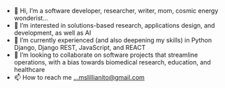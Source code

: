 - 👋 Hi, I’m a software developer, researcher, writer, mom, cosmic energy wonderist...
- 👀 I’m interested in solutions-based research, applications design, and development, as well as AI
- 🌱 I’m currently experienced (and also deepening my skills) in Python Django, Django REST, JavaScript, and REACT
- 💞️ I’m looking to collaborate on software projects that streamline operations, with a bias towards biomedical research, education, and healthcare
- 📫 How to reach me ...mslillianito@gmail.com

<!---
LilianBob/LilianBob is a ✨ special ✨ repository because its `README.md` (this file) appears on your GitHub profile.
You can click the Preview link to take a look at your changes.
--->
